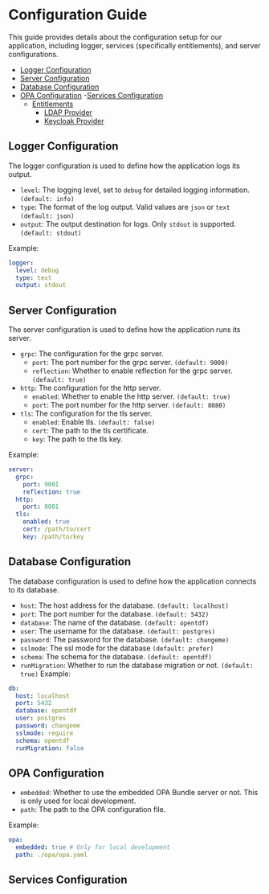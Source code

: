 # Configuration Guide

This guide provides details about the configuration setup for our application, including logger, services (specifically entitlements), and server configurations.

- [Logger Configuration](#logger-configuration)
- [Server Configuration](#server-configuration)
- [Database Configuration](#database-configuration)
- [OPA Configuration](#opa-configuration)
-[Services Configuration](#services-configuration)
  - [Entitlements](#entitlements)
    - [LDAP Provider](#ldap-provider)
    - [Keycloak Provider](#keycloak-provider)

## Logger Configuration

The logger configuration is used to define how the application logs its output.

- `level`: The logging level, set to `debug` for detailed logging information. `(default: info)`
- `type`: The format of the log output. Valid values are `json` or `text` `(default: json)`
- `output`: The output destination for logs. Only `stdout` is supported. `(default: stdout)`

Example:

```yaml
logger:
  level: debug
  type: text
  output: stdout
```

## Server Configuration

The server configuration is used to define how the application runs its server.

- `grpc`: The configuration for the grpc server.
  - `port`: The port number for the grpc server. `(default: 9000)`
  - `reflection`: Whether to enable reflection for the grpc server. `(default: true)`
- `http`: The configuration for the http server.
  - `enabled`: Whether to enable the http server. `(default: true)`
  - `port`: The port number for the http server. `(default: 8080)`
- `tls`: The configuration for the tls server.
  - `enabled`: Enable tls. `(default: false)`
  - `cert`: The path to the tls certificate.
  - `key`: The path to the tls key.

Example:

```yaml
server:
  grpc:
    port: 9001 
    reflection: true
  http:
    port: 8081
  tls:
    enabled: true
    cert: /path/to/cert
    key: /path/to/key
```

## Database Configuration

The database configuration is used to define how the application connects to its database.

- `host`: The host address for the database. `(default: localhost)`
- `port`: The port number for the database. `(default: 5432)`
- `database`: The name of the database. `(default: opentdf)`
- `user`: The username for the database. `(default: postgres)`
- `password`: The password for the database. `(default: changeme)`
- `sslmode`: The ssl mode for the database `(default: prefer)`
- `schema`: The schema for the database. `(default: opentdf)`
- `runMigration`: Whether to run the database migration or not. `(default: true)`
Example:

```yaml
db:
  host: localhost
  port: 5432
  database: opentdf
  user: postgres
  password: changeme
  sslmode: require
  schema: opentdf
  runMigration: false
```

## OPA Configuration

- `embedded`: Whether to use the embedded OPA Bundle server or not. This is only used for local development.
- `path`: The path to the OPA configuration file.

Example:

```yaml
opa:
  embedded: true # Only for local development
  path: ./opa/opa.yaml
```

## Services Configuration